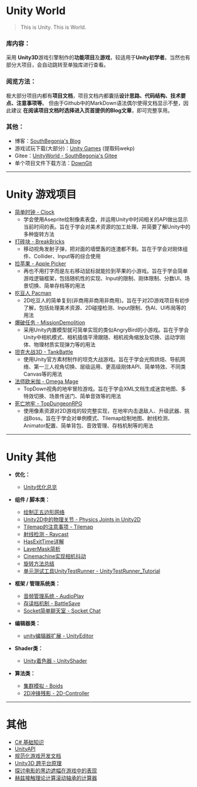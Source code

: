 # Unity World

> This is Unity. This is World.

### 库内容：

采用 **Unity3D**游戏引擎制作的**功能项目**及**游戏**，较适用于**Unity初学者**。当然也有部分大项目，会自动跳转至单独库进行查看。

### 阅览方法：

极大部分项目内都有**项目文档**，项目文档内都囊括**设计思路、代码结构、技术要点、注意事项等**。
但由于Github中的MarkDown语法偶尔使得文档显示不整，因此建议 **在阅读项目文档时选择进入页首提供的Blog文章**，即可完整享用。

### 其他：

-  博客：[SouthBegonia's  Blog](https://www.cnblogs.com/SouthBegonia/)
-  游戏试玩下载(大部分)：[Unity Games](https://pan.baidu.com/s/1YhGINK1zqLKmD6bp1C29tA) (提取码wekp)
-  Gitee：[UnityWorld - SouthBegonia's Gitee](https://gitee.com/southbegonia/UnityWorld)
-  单个项目文件下载方法：[DownGit](https://github.com/MinhasKamal/DownGit) 

-------------


# Unity 游戏项目

- [简单时钟 - Clock](https://github.com/SouthBegonia/UnityWorld/tree/master/Clock)
	- 学会使用Aseprite绘制像素表盘，并运用Unity中时间相关的API做出显示当前时间的表。旨在于学会对美术资源的加工处理、并简要了解Unity中的多种旋转方法
- [打砖块 - BreakBricks](https://github.com/SouthBegonia/UnityWorld/tree/master/BreakBricks)
	- 移动视角发射子弹，把对面的墙壁轰的连渣都不剩。旨在于学会对刚体组件、Collider、Input等的综合使用
- [捡苹果 - Apple Picker](https://github.com/SouthBegonia/UnityWorld/tree/master/ApplePicker)
	- 再也不用打字而是左右移动鼠标就能捡到苹果的小游戏。旨在于学会简单游戏逻辑框架，包括随机性的实现、Input的限制、刚体限制、分数UI、场景切换、简单存档等的用法
- [吃豆人 Pacman](https://github.com/SouthBegonia/UnityWorld/tree/master/Pacman)
	- 2D吃豆人的简单复刻(非商用非商用非商用)。旨在于对2D游戏项目有初步了解，包括处理美术资源、2D碰撞检测、Input限制、伪AI、UI布局等的用法
- [爆破任务 - MissionDemolition](https://github.com/SouthBegonia/UnityWorld/tree/master/MissionDemolition)
	- 采用Unity内置模型就可简单实现的类似AngryBird的小游戏。旨在于学会Unity中相机模式、相机插值平滑跟随、相机视角缩放及切换、运动学刚体、物理材质实现弹力等的用法
- [坦克大战3D - TankBattle](https://github.com/SouthBegonia/UnityWorld/tree/master/TankBattle)
	- 使用Unity官方素材制作的坦克大战游戏。旨在于学会光照烘焙、导航网络、第一三人视角切换、层级运用、更高级刚体API、简单特效、不同类Canvas等的用法
- [法师欧米伽 - Omega Mage](https://github.com/SouthBegonia/UnityWorld/tree/master/Omega%20Mage)
	- TopDown视角的地牢冒险游戏。旨在于学会XML文档生成迷宫地图、多特效切换、场景传送门、简单音效等的用法
- [死亡地牢 - TopDungeonRPG](https://github.com/SouthBegonia/UnityWorld/tree/master/TopDungeonRPG)
	- 使用像素资源对2D游戏的较完整实现，在地牢内击退敌人、升级武器、挑战Boss。旨在于学会对单例模式、Tilemap绘制地图、射线检测、Animator配置、简单背包、音效管理、存档机制等的用法

------------

# Unity 其他

- **优化：**
	- [Unity优化总览](https://github.com/SouthBegonia/Unity_Optimization)


- **组件 / 脚本类：**
	- [绘制正五边形网络](https://www.cnblogs.com/SouthBegonia/p/11788070.html)
	- [Unity2D中的物理关节 - Physics Joints in Unity2D](https://github.com/SouthBegonia/UnityWorld/tree/master/Physics%20Joints%20in%20Unity2D)
	- [Tilemap的注意事项 - Tilemap](https://github.com/SouthBegonia/UnityWorld/tree/master/Tilemap)
	- [射线检测 - Raycast](https://github.com/SouthBegonia/UnityWorld/tree/master/Raycast)
	- [HasExitTime详解](https://www.cnblogs.com/SouthBegonia/p/11748429.html)
	- [LayerMask简析](https://www.cnblogs.com/SouthBegonia/p/11861083.html)
	- [Cinemachine实现相机抖动](https://www.cnblogs.com/SouthBegonia/p/11891117.html)
	- [旋转方法总结](https://www.cnblogs.com/SouthBegonia/p/12700062.html)
	- [单元测试工具UnityTestRunner - UnityTestRunner_Tutorial](https://github.com/SouthBegonia/UnityTestRunner_Tutorial)


- **框架 / 管理系统类：**
	- [音频管理系统 - AudioPlay](https://github.com/SouthBegonia/UnityWorld/tree/master/AudioPlay)
	- [存读档机制 - BattleSave](https://github.com/SouthBegonia/UnityWorld/tree/master/BattleSave)
	- [Socket简单聊天室 - Socket Chat](https://github.com/SouthBegonia/UnityWorld/tree/master/Socket%20Chat)


- **编辑器类：**
	- [unity编辑器扩展 - UnityEditor](https://github.com/SouthBegonia/UnityWorld/tree/master/UnityEditor)


- **Shader类：**
	- [Unity着色器 - UnityShader](https://github.com/SouthBegonia/UnityWorld/tree/master/Unity%20Shader)

- **算法类：**
	- [集群模拟 - Boids](https://github.com/SouthBegonia/UnityWorld/tree/master/Boids)
	- [2D冲锋残影 - 2D-Controller](https://github.com/SouthBegonia/2D-Controller)

------------

# 其他

- [C# 基础知识](https://github.com/SouthBegonia/UnityWorld/tree/master/Csharp)
- [UnityAPI](https://github.com/SouthBegonia/UnityWorld/tree/master/UnityAPI)
- [规范化游戏开发文档](https://github.com/SouthBegonia/UnityWorld/blob/master/Standardized%20Game%20Development.md)
- [Unity3D 跨平台原理](https://github.com/SouthBegonia/UnityWorld/blob/master/How%20Unity3D%20operate%20on%20various%20platforms.md)
- [探讨电影的黑边遮幅在游戏中的表现](https://www.cnblogs.com/SouthBegonia/p/12732566.html)
- [赫兹接触理论计算滚动轴承的计算器](https://github.com/SouthBegonia/UnityWorld/tree/master/HertzCalculator)

